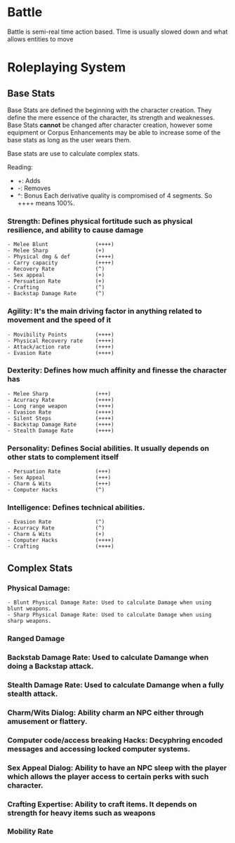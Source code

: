 # Battle

Battle is semi-real time action based. TIme is usually slowed down and what allows entities to move

# Roleplaying System
 
## Base Stats

Base Stats are defined the beginning with the character creation. They define the mere essence of the character, its strength and weaknesses. Base Stats **cannot** be changed after character creation, however some equipment or Corpus Enhancements may be able to increase some of the base stats as long as the user wears them.

Base stats are use to calculate complex stats.

Reading:
- +: Adds
- -: Removes
- ^: Bonus
Each derivative quality is compromised of 4 segments. So ++++ means 100%.

### Strength: Defines physical fortitude such as physical resilience, and ability to cause damage
    - Melee Blunt               (++++)
    - Melee Sharp               (+)
    - Physical dmg & def        (++++)
    - Carry capacity            (++++)
    - Recovery Rate             (^)
    - Sex appeal                (+)
    - Persuation Rate           (+)
    - Crafting                  (^)
    - Backstap Damage Rate      (^)

### Agility: It's the main driving factor in anything related to movement and the speed of it
    - Movibility Points         (++++)
    - Physical Recovery rate    (++++)
    - Attack/action rate        (++++)
    - Evasion Rate              (++++)

### Dexterity: Defines how much affinity and finesse the character has
    - Melee Sharp               (+++)
    - Acurracy Rate             (++++)
    - Long range weapon         (++++)
    - Evasion Rate              (++++)
    - Silent Steps              (++++)
    - Backstap Damage Rate      (++++)
    - Stealth Damage Rate       (++++)

### Personality: Defines Social abilities. It usually depends on other stats to complement itself
    - Persuation Rate           (+++)
    - Sex Appeal                (+++)
    - Charm & Wits              (+++)
    - Computer Hacks            (^)

### Intelligence: Defines technical abilities.
    - Evasion Rate              (^)
    - Acurracy Rate             (^)
    - Charm & Wits              (+)
    - Computer Hacks            (++++)
    - Crafting                  (++++)

## Complex Stats

### Physical Damage:
    - Blunt Physical Damage Rate: Used to calculate Damage when using blunt weapons.
    - Sharp Physical Damage Rate: Used to calculate Damage when using sharp weapons.
### Ranged Damage





### Backstab Damage Rate: Used to calculate Damange when doing a Backstap attack.
### Stealth Damage Rate: Used to calculate Damange when a fully stealth attack.
### Charm/Wits Dialog: Ability charm an NPC either through amusement or flattery.
### Computer code/access breaking Hacks: Decyphring encoded messages and accessing locked computer systems.
### Sex Appeal Dialog: Ability to have an NPC sleep with the player which allows the player access to certain perks with such character.
### Crafting Expertise: Ability to craft items. It depends on strength for heavy items such as weapons
### Mobility Rate


 
